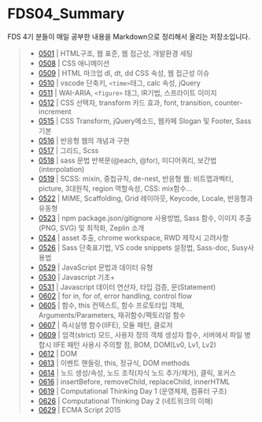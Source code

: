# FDS04_Summary
FDS 4기 분들이 매일 공부한 내용을 Markdown으로 정리해서 올리는 저장소입니다.

> - [0501](./README/0501.md) | HTML구조, 웹 표준, 웹 접근성, 개발환경 세팅
> - [0508](./README/0508.md) | CSS 애니메이션
> - [0509](./README/0509.md) | HTML 마크업 dl, dt, dd CSS 속성, 웹 접근성 이슈
> - [0510](./README/0510.md) | vscode 단축키, `<time>`태그, calc 속성, jQuery
> - [0511](./README/0511.md) | WAI-ARIA, `<figure>` 태그, IR기법, 스프라이트 이미지
> - [0512](./README/0512.md) | CSS 선택자, transform 카드 효과, font, transition, counter-increment
> - [0515](./README/0515.md) | CSS Transform, jQuery메소드, 웹카페 Slogan 및 Footer, Sass 기본
> - [0516](./README/0516.md) | 반응형 웹의 개념과 구현
> - [0517](./README/0517.md) | 그리드, Scss
> - [0518](./README/0518.md) | sass 문법 반복문(@each, @for), 미디어쿼리, 보간법(interpolation)  
> - [0519](./README/0519.md) | SCSS: mixin, 중첩규칙, de-nest, 반응형 웹: 비트맵과벡터, picture, 3대원칙, region 역할속성, CSS: mix함수...
> - [0522](./README/0522.md) | MIME, Scaffolding, Grid 레이아웃, Keycode, Locale, 반응형과 유동형
> - [0523](./README/0523.md) | npm package.json/gitignore 사용방법, Sass 함수, 이미지 추출(PNG, SVG) 및 최적화, Zeplin 소개
> - [0524](./README/0524.md) | asset 추출, chrome workspace, RWD 제작시 고려사항
> - [0526](./README/0526.md) | Sass 단축표기법, VS code snippets 설정법, Sass-doc, Susy사용법
> - [0529](./README/0529.md) | JavaScript 문법과 데이터 유형
> - [0530](./README/0530.md) | Javascript 기초+
> - [0531](./README/0531.md) | Javascript 데이터 연산자, 타입 검증, 문(Statement)
> - [0602](./README/0602.md) | for in, for of, error handling, control flow
> - [0605](./README/0605.md) | 함수, this 컨텍스트, 함수 프로토타입 객체, Arguments/Parameters, 재귀함수/팩토리얼 함수
> - [0607](./README/0607.md) | 즉시실행 함수(IIFE), 모듈 패턴, 클로저
> - [0609](./README/0609.md) | 엄격(strict) 모드, 사용자 정의 객체 생성자 함수, 서버에서 파일 병합시 IIFE 패턴 사용시 주의할 점, BOM, DOM(Lv0, Lv1, Lv2)
> - [0612](./README/0612.md) | DOM
> - [0613](./README/0613.md) | 이벤트 핸들링, this, 정규식, DOM methods
> - [0614](./README/0614.md) | 노드 생성/속성, 노드 조작(자식 노드 추가/제거), 클릭, 포커스
> - [0616](./README/0616.md) | insertBefore, removeChild, replaceChild, innerHTML
> - [0619](./README/0619.md) | Computational Thinking Day 1 (운영체제, 컴퓨터 구조)
> - [0626](./README/0626.md) | Computational Thinking Day 2 (네트워크의 이해)
> - [0629](./README/0629.md) | ECMA Script 2015 